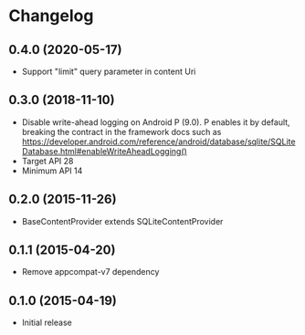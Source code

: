 # Changelog

## 0.4.0 (2020-05-17)

* Support "limit" query parameter in content Uri

## 0.3.0 (2018-11-10)

* Disable write-ahead logging on Android P (9.0). P enables it by default, breaking the contract
  in the framework docs such as
  https://developer.android.com/reference/android/database/sqlite/SQLiteDatabase.html#enableWriteAheadLogging()
* Target API 28
* Minimum API 14

## 0.2.0 (2015-11-26)

* BaseContentProvider extends SQLiteContentProvider

## 0.1.1 (2015-04-20)

* Remove appcompat-v7 dependency

## 0.1.0 (2015-04-19)

* Initial release